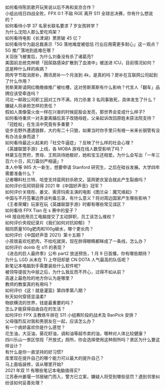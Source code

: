 如何看待陈凯歌开玩笑说以后不再和吴京合作？  
小组出线日四战全败，FPX 0:1 不敌 RGE 离开 S11 全球总决赛，你有什么想说的？  
如何看待小学 37 名家长联名要求 7 岁女孩转学？  
为什么沈阳人那么爱吃鸡架？  
如何看待电影《长津湖》票房破 45 亿？  
如何看待华为副总裁表示「5G 落地难度被低估 行业应用需更多耐心」这一观点？5G 推广落地到底难在哪？  
关羽张飞被害后，为什么刘备没有杀了诸葛亮?  
美国前总统克林顿「因尿路感染扩散到了血液中」被送进 ICU，目前情况如何？这是种什么样的疾病？  
网传字节取消房补，腾讯房补一个月涨到 4k，是真的吗？房补在互联网公司起到了什么作用？  
劳斯莱斯请网红晚晚做推广被吐槽，这对劳斯莱斯有什么影响？代言人「翻车」品牌应该受牵连吗？  
河北一邮政公司职工因对工作不满，持刀杀害 3 名同事致死，具体发生了什么？嫌疑人将承担怎样的责任？  
假如人类像萤火虫一样在兴奋的时候屁股会发亮，那世界会变成什么样子?  
如何看待重庆一对夫妻离婚后其子改随母姓，父亲起诉改回原姓未获法院支持？「冠姓权」在生活中究竟有多重要？  
徒步去野外遭遇狼群，大约有二十只狼，如果当时你手里只有根一米来长钢管有没有办法全身而退？  
如何看待最近火起来的「社交牛逼症」？反映了什么样的社会心理？  
《英雄联盟手游》上线，各 MOBA 游戏在线人数受影响了吗？  
林黛玉在贾府，贾母、王熙凤待她极好，她和宝玉还相爱。为什么会写出「一年三百六十日，风刀霜剑严相逼」?  
本人中等 985 大一新生，想要申请 Stanford 研究生，之后在硅谷发展。大学四年需要准备什么？  
记者曝料杜兰特、哈登支持篮网封杀欧文，篮网更衣室会就此产生裂痕吗？  
如何评价伍珂玥获得 2021 年《中国好声音》冠军？  
如何评价关晓彤、姜文、索菲玛索主演的电影《图兰朵：魔咒缘起》？  
中国与不丹签署边界谈判备忘录，有什么意义？将对周边国家产生哪些影响？  
《王者荣耀》玩家在玩《英雄联盟手游》时都有哪些常见误区？  
如何看待 FPX Tian 在 s 赛中的皇子？  
HR 擅自抢用员工电脑提交了主动辞职，员工该怎么维权？  
如何评价央视纪录片《我们如何对抗抑郁》？  
相同质量100g肥肉和100g碳水，哪个更长肉？  
如何评价《中国好声音 2021》第十五期？  
小孩很喜欢吃肥肉，不给吃就哭，现在胖得眼睛都眯成了一条线，怎么办？  
如何评价 doinb 在 s11 的表现？  
《进击的巨人最终季》公布 part2 放送预告，1 月 9 日首播，你有哪些期待？  
为什么 LGD 从未在 Ti 上夺冠却是 CN DOTA 人气最高的队伍呢？  
新笔记本电脑到手需要装些什么软件呢?  
被领导提拔为中层之后，为什么我反而不开心，过得不如从前？  
高速上最危险的地方你认为是哪里？  
教师的教案真的有用吗？  
如何评价《这！就是灌篮》第四季第八期？  
秋天如何穿搭显温柔?  
物欲横流的世界，钱是最重要的吗？  
怎么才能获得自由自在的生活？  
如何评价 FPX 主教练牛排在 S11 小组赛阶段的战术及 BanPick 安排？  
父母强烈反对我和男朋友在一起，应该怎么办？  
有一个病娇喜欢你是什么感觉？  
花生油，大豆油，葵花籽油，调和油等超市卖的油，哪种对人体比较健康？  
四川乐山一景区惊现「开放式」厕所，你会选择使用这种厕所吗？景区为什么要这样设计？  
有什么是你一直坚持的好习惯?  
库里现在提升自己的哪个能力可以最大的提升自己？  
马上面临装修，该从哪里开始?  
2021 年双 11 有哪些笔记本电脑值得买?  
江苏泰州姜堰一邻居破门而入，警方已立案，嫌疑人将受到哪些惩罚？遇到邻里纠纷该如何妥善处理？  
